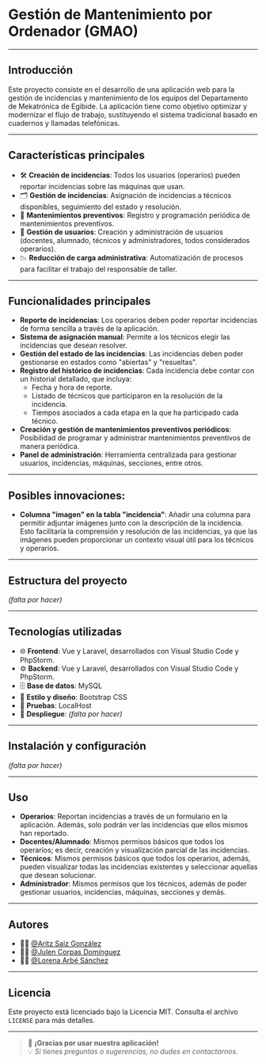 # Gestión de Mantenimiento por Ordenador (GMAO)

---

## Introducción
Este proyecto consiste en el desarrollo de una aplicación web para la gestión de incidencias y mantenimiento de los equipos del Departamento de Mekatrónica de Egibide. La aplicación tiene como objetivo optimizar y modernizar el flujo de trabajo, sustituyendo el sistema tradicional basado en cuadernos y llamadas telefónicas.

---

## Características principales
- 🛠️ **Creación de incidencias**: Todos los usuarios (operarios) pueden reportar incidencias sobre las máquinas que usan.
- 🗂️ **Gestión de incidencias**: Asignación de incidencias a técnicos disponibles, seguimiento del estado y resolución.
- 🔄 **Mantenimientos preventivos**: Registro y programación periódica de mantenimientos preventivos.
- 👤 **Gestión de usuarios**: Creación y administración de usuarios (docentes, alumnado, técnicos y administradores, todos considerados operarios).
- 📉 **Reducción de carga administrativa**: Automatización de procesos para facilitar el trabajo del responsable de taller.

---

## Funcionalidades principales

- **Reporte de incidencias**: Los operarios deben poder reportar incidencias de forma sencilla a través de la aplicación.
- **Sistema de asignación manual**: Permite a los técnicos elegir las incidencias que desean resolver.
- **Gestión del estado de las incidencias**: Las incidencias deben poder gestionarse en estados como "abiertas" y "resueltas".
- **Registro del histórico de incidencias**: Cada incidencia debe contar con un historial detallado, que incluya:
    - Fecha y hora de reporte.
    - Listado de técnicos que participaron en la resolución de la incidencia.
    - Tiempos asociados a cada etapa en la que ha participado cada técnico.
- **Creación y gestión de mantenimientos preventivos periódicos**: Posibilidad de programar y administrar mantenimientos preventivos de manera periódica.
- **Panel de administración**: Herramienta centralizada para gestionar usuarios, incidencias, máquinas, secciones, entre otros.

---

## Posibles innovaciones:

- **Columna "imagen" en la tabla "incidencia"**: Añadir una columna para permitir adjuntar imágenes junto con la descripción de la incidencia. Esto facilitaría la comprensión y resolución de las incidencias, ya que las imágenes pueden proporcionar un contexto visual útil para los técnicos y operarios.

---

## Estructura del proyecto

*(falta por hacer)*

---

## Tecnologías utilizadas

- 🌐 **Frontend**: Vue y Laravel, desarrollados con Visual Studio Code y PhpStorm.
- ⚙️ **Backend**: Vue y Laravel, desarrollados con Visual Studio Code y PhpStorm.
- 🗄️ **Base de datos**: MySQL
- 🎨 **Estilo y diseño**: Bootstrap CSS
- 🧪 **Pruebas**: LocalHost
- 🚀 **Despliegue**: *(falta por hacer)*

---

## Instalación y configuración

*(falta por hacer)*

---

## Uso

- **Operarios**: Reportan incidencias a través de un formulario en la aplicación. Además, solo podrán ver las incidencias que ellos mismos han reportado.
- **Docentes/Alumnado**: Mismos permisos básicos que todos los operarios; es decir, creación y visualización parcial de las incidencias.
- **Técnicos**: Mismos permisos básicos que todos los operarios, además, pueden visualizar todas las incidencias existentes y seleccionar aquellas que desean solucionar.
- **Administrador**: Mismos permisos que los técnicos, además de poder gestionar usuarios, incidencias, máquinas, secciones y demás.

---

## Autores

- 👨‍💻 [@Aritz Saiz González](https://github.com/AritzSaiz)
- 👨‍💻 [@Julen Corpas Domínguez](https://github.com/JulenCorpas2004)
- 👩‍💻 [@Lorena Arbé Sánchez](https://github.com/Lorena-Arbe-Sanchez)

---

## Licencia

Este proyecto está licenciado bajo la Licencia MIT. Consulta el archivo `LICENSE` para más detalles.

---

> 🚀 **¡Gracias por usar nuestra aplicación!**  
> 💡 *Si tienes preguntas o sugerencias, no dudes en contactarnos.*